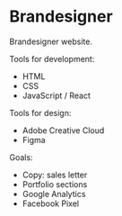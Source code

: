 # Brandesigner

Brandesigner website.

Tools for development: 
- HTML
- CSS
- JavaScript / React

Tools for design:
- Adobe Creative Cloud
- Figma

Goals:
- Copy: sales letter
- Portfolio sections
- Google Analytics
- Facebook Pixel

